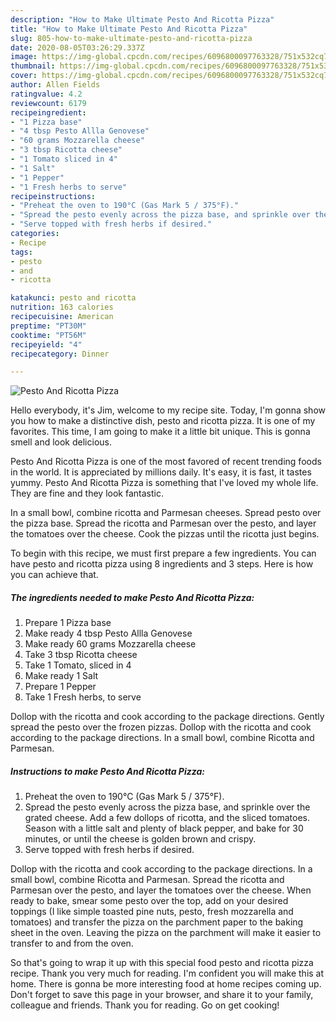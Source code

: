 ```yaml
---
description: "How to Make Ultimate Pesto And Ricotta Pizza"
title: "How to Make Ultimate Pesto And Ricotta Pizza"
slug: 805-how-to-make-ultimate-pesto-and-ricotta-pizza
date: 2020-08-05T03:26:29.337Z
image: https://img-global.cpcdn.com/recipes/6096800097763328/751x532cq70/pesto-and-ricotta-pizza-recipe-main-photo.jpg
thumbnail: https://img-global.cpcdn.com/recipes/6096800097763328/751x532cq70/pesto-and-ricotta-pizza-recipe-main-photo.jpg
cover: https://img-global.cpcdn.com/recipes/6096800097763328/751x532cq70/pesto-and-ricotta-pizza-recipe-main-photo.jpg
author: Allen Fields
ratingvalue: 4.2
reviewcount: 6179
recipeingredient:
- "1 Pizza base"
- "4 tbsp Pesto Allla Genovese"
- "60 grams Mozzarella cheese"
- "3 tbsp Ricotta cheese"
- "1 Tomato sliced in 4"
- "1 Salt"
- "1 Pepper"
- "1 Fresh herbs to serve"
recipeinstructions:
- "Preheat the oven to 190°C (Gas Mark 5 / 375°F)."
- "Spread the pesto evenly across the pizza base, and sprinkle over the grated cheese. Add a few dollops of ricotta, and the sliced tomatoes. Season with a little salt and plenty of black pepper, and bake for 30 minutes, or until the cheese is golden brown and crispy."
- "Serve topped with fresh herbs if desired."
categories:
- Recipe
tags:
- pesto
- and
- ricotta

katakunci: pesto and ricotta 
nutrition: 163 calories
recipecuisine: American
preptime: "PT30M"
cooktime: "PT56M"
recipeyield: "4"
recipecategory: Dinner

---
```



![Pesto And Ricotta Pizza](https://img-global.cpcdn.com/recipes/6096800097763328/751x532cq70/pesto-and-ricotta-pizza-recipe-main-photo.jpg)

Hello everybody, it's Jim, welcome to my recipe site. Today, I'm gonna show you how to make a distinctive dish, pesto and ricotta pizza. It is one of my favorites. This time, I am going to make it a little bit unique. This is gonna smell and look delicious.

Pesto And Ricotta Pizza is one of the most favored of recent trending foods in the world. It is appreciated by millions daily. It's easy, it is fast, it tastes yummy. Pesto And Ricotta Pizza is something that I've loved my whole life. They are fine and they look fantastic.

In a small bowl, combine ricotta and Parmesan cheeses. Spread pesto over the pizza base. Spread the ricotta and Parmesan over the pesto, and layer the tomatoes over the cheese. Cook the pizzas until the ricotta just begins.


To begin with this recipe, we must first prepare a few ingredients. You can have pesto and ricotta pizza using 8 ingredients and 3 steps. Here is how you can achieve that.

<!--inarticleads1-->

##### The ingredients needed to make Pesto And Ricotta Pizza:

1. Prepare 1 Pizza base
1. Make ready 4 tbsp Pesto Allla Genovese
1. Make ready 60 grams Mozzarella cheese
1. Take 3 tbsp Ricotta cheese
1. Take 1 Tomato, sliced in 4
1. Make ready 1 Salt
1. Prepare 1 Pepper
1. Take 1 Fresh herbs, to serve


Dollop with the ricotta and cook according to the package directions. Gently spread the pesto over the frozen pizzas. Dollop with the ricotta and cook according to the package directions. In a small bowl, combine Ricotta and Parmesan. 

<!--inarticleads2-->

##### Instructions to make Pesto And Ricotta Pizza:

1. Preheat the oven to 190°C (Gas Mark 5 / 375°F).
1. Spread the pesto evenly across the pizza base, and sprinkle over the grated cheese. Add a few dollops of ricotta, and the sliced tomatoes. Season with a little salt and plenty of black pepper, and bake for 30 minutes, or until the cheese is golden brown and crispy.
1. Serve topped with fresh herbs if desired.


Dollop with the ricotta and cook according to the package directions. In a small bowl, combine Ricotta and Parmesan. Spread the ricotta and Parmesan over the pesto, and layer the tomatoes over the cheese. When ready to bake, smear some pesto over the top, add on your desired toppings (I like simple toasted pine nuts, pesto, fresh mozzarella and tomatoes) and transfer the pizza on the parchment paper to the baking sheet in the oven. Leaving the pizza on the parchment will make it easier to transfer to and from the oven. 

So that's going to wrap it up with this special food pesto and ricotta pizza recipe. Thank you very much for reading. I'm confident you will make this at home. There is gonna be more interesting food at home recipes coming up. Don't forget to save this page in your browser, and share it to your family, colleague and friends. Thank you for reading. Go on get cooking!
